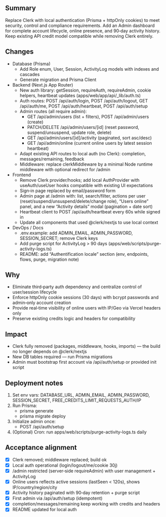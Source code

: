 ## Summary
Replace Clerk with local authentication (Prisma + httpOnly cookies) to meet security, control and compliance requirements. Add an Admin dashboard for complete account lifecycle, online presence, and 90‑day activity history. Keep existing API credit model compatible while removing Clerk entirely.

## Changes
- Database (Prisma)
  - Add Role enum, User, Session, ActivityLog models with indexes and cascades
  - Generate migration and Prisma Client
- Backend (Next.js App Router)
  - New auth library: getSession, requireAuth, requireAdmin, cookie helpers, heartbeat updates (apps/web/app/api/_lib/auth.ts)
  - Auth routes: POST /api/auth/login, POST /api/auth/logout, GET /api/auth/me, POST /api/auth/heartbeat, POST /api/auth/setup
  - Admin routes (all require admin):
    - GET /api/admin/users (list + filters), POST /api/admin/users (create)
    - PATCH/DELETE /api/admin/users/[id] (reset password, suspend/unsuspend, update role, delete)
    - GET /api/admin/users/[id]/activity (paginated, sort asc/desc)
    - GET /api/admin/online (current online users by latest session heartbeat)
  - Adapt existing API routes to local auth (no Clerk): completion, messages/remaining, feedback
  - Middleware: replace clerkMiddleware by a minimal Node runtime middleware with optional redirect for /admin
- Frontend
  - Remove Clerk provider/hooks; add local AuthProvider with useAuth/useUser hooks compatible with existing UI expectations
  - Sign‑in page replaced by email/password form
  - Admin page at /admin with: list, search/filter, actions per user (reset/suspend/unsuspend/delete/change role), “Users online” panel, and a new “Activity details” modal (pagination + date sort)
  - Heartbeat client to POST /api/auth/heartbeat every 60s while signed in
  - Update all components that used @clerk/nextjs to use local context
- DevOps / Docs
  - .env.example: add ADMIN_EMAIL, ADMIN_PASSWORD, SESSION_SECRET; remove Clerk keys
  - Add purge script for ActivityLog > 90 days (apps/web/scripts/purge-activity-logs.ts)
  - README: add “Authentification locale” section (env, endpoints, flows, purge, migration note)

## Why
- Eliminate third‑party auth dependency and centralize control of user/session lifecycle
- Enforce httpOnly cookie sessions (30 days) with bcrypt passwords and admin‑only account creation
- Provide real‑time visibility of online users with IP/Geo via Vercel headers only
- Preserve existing credits logic and headers for compatibility

## Impact
- Clerk fully removed (packages, middleware, hooks, imports) — the build no longer depends on @clerk/nextjs
- New DB tables required — run Prisma migrations
- Admin must bootstrap first account via /api/auth/setup or provided init script

## Deployment notes
1) Set env vars: DATABASE_URL, ADMIN_EMAIL, ADMIN_PASSWORD, SESSION_SECRET, FREE_CREDITS_LIMIT_REQUESTS_AUTH/IP
2) Run Prisma:
   - prisma generate
   - prisma migrate deploy
3) Initialize admin once:
   - POST /api/auth/setup
4) (Optional) Cron: run apps/web/scripts/purge-activity-logs.ts daily

## Acceptance alignment
- [x] Clerk removed; middleware replaced; build ok
- [x] Local auth operational (login/logout/me/cookie 30j)
- [x] /admin restricted (server‑side requireAdmin) with user management + ActivityLog
- [x] Online users reflects active sessions (lastSeen < 120s), shows IP/country/region/city
- [x] Activity history paginated with 90‑day retention + purge script
- [x] First admin via /api/auth/setup (idempotent)
- [x] completion/messages/remaining keep working with credits and headers
- [x] README updated for local auth
